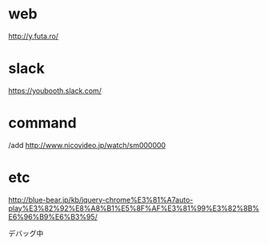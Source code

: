 # web

http://y.futa.ro/

# slack

https://youbooth.slack.com/

# command

/add http://www.nicovideo.jp/watch/sm000000

# etc

http://blue-bear.jp/kb/jquery-chrome%E3%81%A7auto-play%E3%82%92%E8%A8%B1%E5%8F%AF%E3%81%99%E3%82%8B%E6%96%B9%E6%B3%95/

デバッグ中
